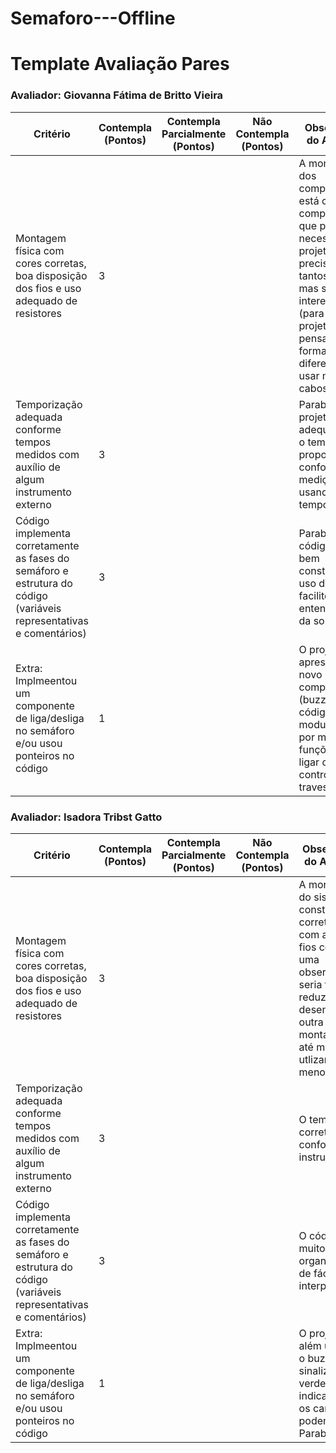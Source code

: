 # Semaforo---Offline

# Template Avaliação Pares

### Avaliador: Giovanna Fátima de Britto Vieira

| Critério                                                                                                 | Contempla (Pontos) | Contempla Parcialmente (Pontos) | Não Contempla (Pontos) | Observações do Avaliador |
|---------------------------------------------------------------------------------------------------------|--------------------|----------------------------------|--------------------------|---------------------------|
| Montagem física com cores corretas, boa disposição dos fios e uso adequado de resistores                | 3| |  | A montagem dos componentes está correta, compreendo que para a necessidade do projeto foi preciso utilizar tantos jumpers, mas seria interessante (para um projeto futuro) pensar em formas diferentes para usar menos cabos. |
| Temporização adequada conforme tempos medidos com auxílio de algum instrumento externo                  | 3 |  |   | Parabéns, o projeto atende adequadamente o tempo proposto, conforme a medição usando o temporizador  |
| Código implementa corretamente as fases do semáforo e estrutura do código (variáveis representativas e comentários) |3 |  |  | Parabéns, o código foi muito bem construído, o uso de funções facilitou o entendimento da solução. |
| Extra: Implmeentou um componente de liga/desliga no semáforo e/ou usou ponteiros no código | 1     |  |  | O projeto apresentou um novo componente (buzzer) e o código foi modularizado por meio de funções para ligar o LED e controlar a travessia.                                                |  | |**Pontuação Total:** 10|



### Avaliador: Isadora Tribst Gatto

| Critério                                                                                                 | Contempla (Pontos) | Contempla Parcialmente (Pontos) | Não Contempla (Pontos) | Observações do Avaliador |
|---------------------------------------------------------------------------------------------------------|--------------------|----------------------------------|--------------------------|---------------------------|
| Montagem física com cores corretas, boa disposição dos fios e uso adequado de resistores                | 3| |  | A montagem do sistema foi construída corretamente, com as cores e fios certos, uma observação seria tentar reduzir os fios desenvolvendo outra  lógica de montagem ou até mesmo utlizar  jumpers menores.
| Temporização adequada conforme tempos medidos com auxílio de algum instrumento externo                  | 3 |  |   | O tempo segue correto conforme as instruções. |
| Código implementa corretamente as fases do semáforo e estrutura do código (variáveis representativas e comentários) |3 |  |  | O código está muito bem organizado e de fácil interpretação |
| Extra: Implmeentou um componente de liga/desliga no semáforo e/ou usou ponteiros no código | 1     |  |  | O projeto foi além utilizando o buzzer para sinalizar o led verde, indicando que os carros já podem andar. Parabéns. 